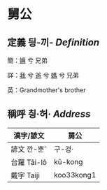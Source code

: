 # 舅公
## 定義 딍-끼- _Definition_
簡：[嫲](member9.md) 兮 兄弟

詳：[我](member1.md) 兮 [爸](member2.md) 兮 [媽](member9.md) 兮 兄弟

英：Grandmother's brother

## 稱呼 칑·허· _Address_

漢字/諺文 | 舅公
--- | ---
諺文 깐-뿐ˆ | 구-겅·
台羅 Tâi-lô | kū-kong
戴字 Taiji | koo33kong1


